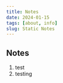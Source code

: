 ```yaml
---
title: Notes
date: 2024-01-15
tags: [about, info]
slug: Static Notes
---
```


## Notes

1. test
2. testing
